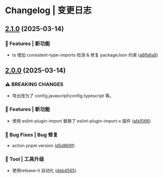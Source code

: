# Changelog | 变更日志

## [2.1.0](https://github.com/JxJuly/eslint-config/compare/2.0.0...2.1.0) (2025-03-14)

### 🌟 Features | 新功能

* ts 增加 consistent-type-imports 检测 & 修复 packageJson 约束 ([a6fb6a9](https://github.com/JxJuly/eslint-config/commit/a6fb6a9309dd40efa19fd2600ea43acc4cbd325a))

## [2.0.0](https://github.com/JxJuly/eslint-config/compare/1.0.1...2.0.0) (2025-03-14)

### ⚠ BREAKING CHANGES

* 导出改为了 config.javascript\config.typescript 等。

### 🌟 Features | 新功能

* 使用 eslint-plugin-import 替换了 eslint-plugin-import-x 插件 ([afa1066](https://github.com/JxJuly/eslint-config/commit/afa106661460f5ad8a8a13fc13182a8923eef52c))

### 🐛 Bug Fixes | Bug 修复

* action pnpm version ([d5d869f](https://github.com/JxJuly/eslint-config/commit/d5d869fabe7145240d3b77aebe559e622680f1fd))

### 🚀 Tool | 工具升级

* 使用release-it 自动化 ([deb4565](https://github.com/JxJuly/eslint-config/commit/deb4565867e00f99b6dfdf9dac672e4c8fe0b63b))
